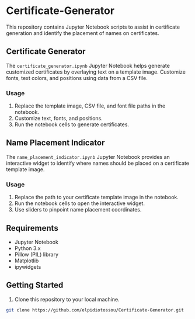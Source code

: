 # Certificate-Generator

This repository contains Jupyter Notebook scripts to assist in certificate generation and identify the placement of names on certificates.

## Certificate Generator

The `certificate_generator.ipynb` Jupyter Notebook helps generate customized certificates by overlaying text on a template image. Customize fonts, text colors, and positions using data from a CSV file.

### Usage

1. Replace the template image, CSV file, and font file paths in the notebook.
2. Customize text, fonts, and positions.
3. Run the notebook cells to generate certificates.

## Name Placement Indicator

The `name_placement_indicator.ipynb` Jupyter Notebook provides an interactive widget to identify where names should be placed on a certificate template image.

### Usage

1. Replace the path to your certificate template image in the notebook.
2. Run the notebook cells to open the interactive widget.
3. Use sliders to pinpoint name placement coordinates.

## Requirements

- Jupyter Notebook
- Python 3.x
- Pillow (PIL) library
- Matplotlib
- ipywidgets

## Getting Started

1. Clone this repository to your local machine.

```bash
git clone https://github.com/elpidiotossou/Certificate-Generator.git

